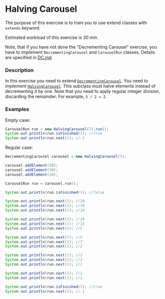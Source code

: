 # Halving Carousel

The purpose of this exercise is to train you to use extend classes with `extends` keyword.

Estimated workload of this exercise is _30 min_.

Note, that if you have not done the "Decrementing Carousel" exercise,
you have to implement `DecrementingCarousel` and `CarouselRun` classes.
Details are specified in [DC.md](DC.md).

### Description

In this exercise you need to extend [`DecrementingCarousel`](src/main/java/com/epam/training/student_dmitry_shamko/DecrementingCarousel.java).
You need to implement [`HalvingCarousel`](src/main/java/com/epam/training/student_dmitry_shamko/HalvingCarousel.java).
This subclass must halve elements instead of decrementing it by one.
Note that you need to apply regular integer division, discarding the remainder.
For example, `5 / 2 = 2`.

### Examples

Empty case:
```java
CarouselRun run = new HalvingCarousel(7).run();
System.out.println(run.isFinished()); //true
System.out.println(run.next()); //-1
```

Regular case:
```java
DecrementingCarousel carousel = new HalvingCarousel(7);

carousel.addElement(20);
carousel.addElement(30);
carousel.addElement(10);

CarouselRun run = carousel.run();

System.out.println(run.isFinished()); //false

System.out.println(run.next()); //20
System.out.println(run.next()); //30
System.out.println(run.next()); //10

System.out.println(run.next()); //10
System.out.println(run.next()); //15
System.out.println(run.next()); //5

System.out.println(run.next()); //5
System.out.println(run.next()); //7
System.out.println(run.next()); //2

System.out.println(run.next()); //2
System.out.println(run.next()); //3
System.out.println(run.next()); //1

System.out.println(run.next()); //1
System.out.println(run.next()); //1

System.out.println(run.isFinished()); //true
System.out.println(run.next()); //-1
```